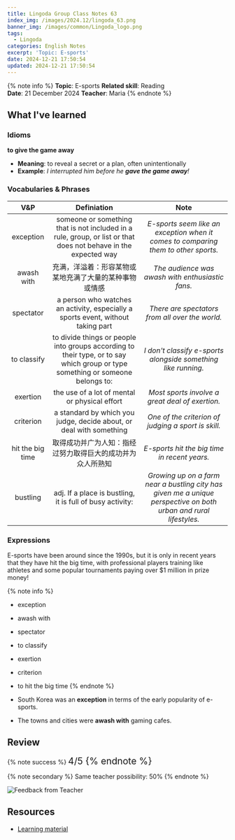 ```yaml
---
title: Lingoda Group Class Notes 63
index_img: /images/2024.12/lingoda_63.png
banner_img: /images/common/Lingoda_logo.png
tags:
  - Lingoda
categories: English Notes
excerpt: 'Topic: E-sports'
date: 2024-12-21 17:50:54
updated: 2024-12-21 17:50:54
---
```


{% note info %}
**Topic**: E-sports
**Related skill**: Reading  
**Date**: 21 December 2024
**Teacher**: Maria
{% endnote %}

## What I've learned

### Idioms
**to give the game away**
- **Meaning**: to reveal a secret or a plan, often unintentionally
- **Example**: *I interrupted him before he **gave the game away**!*

### Vocabularies & Phrases

|       V&P        |                                                          Definiation                                                           |                                                       Note                                                        |
| :--------------: | :----------------------------------------------------------------------------------------------------------------------------: | :---------------------------------------------------------------------------------------------------------------: |
|    exception     |        someone or something that is not included in a rule, group, or list or that does not behave in the expected way         |                *E-sports seem like an exception when it comes to comparing them to other sports.*                 |
|    awash with    |                                     充满，洋溢着：形容某物或某地充满了大量的某种事物或情感                                     |                                 *The audience was awash with enthusiastic fans.*                                  |
|    spectator     |                        a person who watches an activity, especially a sports event, without taking part                        |                                  *There are spectators from all over the world.*                                  |
|   to classify    | to divide things or people into groups according to their type, or to say which group or type something or someone belongs to: |                           *I don't classify e-sports alongside something like running.*                           |
|     exertion     |                                         the use of a lot of mental or physical effort                                          |                                  *Most sports involve a great deal of exertion.*                                  |
|    criterion     |                              a standard by which you judge, decide about, or deal with something                               |                                *One of the criterion of judging a sport is skill.*                                |
| hit the big time |                                   取得成功并广为人知：指经过努力取得巨大的成功并为众人所熟知                                   |                                   *E-sports hit the big time in recent years.*                                    |
|     bustling     |                                   adj. If a place is bustling, it is full of busy activity:                                    | *Growing up on a farm near a bustling city has given me a unique perspective on both urban and rural lifestyles.* |

### Expressions
E-sports have been around since the 1990s, but it is only in recent years that they have hit the big time, with professional players training like athletes and some popular tournaments paying over $1 million in prize money! 

{% note info %}
- exception
- awash with
- spectator
- to classify
- exertion
- criterion
- to hit the big time
{% endnote %}

- South Korea was an **exception** in terms of the early popularity of e-sports.
- The towns and cities were **awash with** gaming cafes.

## Review

{% note success %}
<span style="font-size:1.5em;">
4/5
<span>
{% endnote %}

{% note secondary %}
<span style="font-size:1em;">
Same teacher possibility: 50%
<span>
{% endnote %}

![Feedback from Teacher](../images/2024.12/lingoda_63_feedback.png)

## Resources
- [Learning material](https://learn.lingoda.com/english/learning-materials/67584e846cd5e/source/download)
